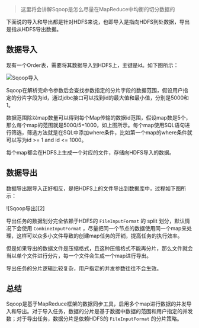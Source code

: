 > 这里将会讲解Sqoop是怎么尽量在MapReduce中均衡的切分数据的

下面说的导入和导出都是针对HDFS来说，也即导入是指向HDFS到处数据，导出是指从HDFS导出数据。

## 数据导入

现有一个Order表，需要将其数据导入到HDFS上，主键是id。如下图所示：

![Sqoop导入][1]

Sqoop在解析完命令参数后会查找参数指定的分片字段的数据范围，假设用户指定的分片字段为id，通过jdbc接口可以找到id的最大值和最小值，分别是5000和1。

数据范围除以map数量可以得到每个Map传输的数据id范围，假设map数是5个，那么每个map的范围就是5000/5=1000，如上图所示。每个map使用SQL语句进行筛选，筛选方法就是在SQL中添加where条件，比如第一个map的where条件就可以写为id >= 1 and id <= 1000。

每个map都会在HDFS上生成一个对应的文件，存储向HDFS导入的数据。

## 数据导出

数据导出跟导入正好相反，是把HDFS上的文件导出到数据库中，过程如下图所示：

![Sqoop导出][2]

导出任务的数据划分完全依赖于HDFS的 `FileInputFormat` 的 split 划分，默认情况下会使用 `CombineInputFormat` ，尽量把同一个节点的数据使用同一个map来处理，这样可以众多小文件导致的创建map任务的开销，提高任务的执行效率。

但是如果导出的数据文件是压缩格式，且这种压缩格式不能再分片，那么文件就会当以单个文件进行分片，每一个文件会生成一个map进行导出。

导出任务的分片逻辑比较复杂，用户指定的并发参数往往不会生效。

## 总结

Sqoop是基于MapReduce框架的数据同步工具，启用多个map进行数据的并发导入和导出。对于导入任务，数据的分片是基于数据中数据的范围和用户指定的并发数；对于导出任务，数据分片是依赖HDFS的 `FileInputFormat` 的分片策略。

[1]: 
[2]: